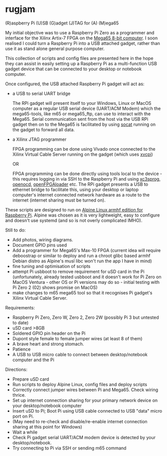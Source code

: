 # rugjam
(R)aspberry Pi (U)SB (G)adget (J)TAG for (A) (M)ega65

My initial objective was to use a Raspberry Pi Zero as a programmer and interface for the Xilinx Artix-7 FPGA on the [Mega65 8-bit computer](https://github.com/MEGA65/).
I soon realised I could turn a Raspberry Pi into a USB attached gadget, rather than use it as stand alone general purpose computer.

This collection of scripts and config files are presented here in the hope they can assist in easily setting up a Raspberry Pi as a multi-function USB gadget device that can be connected to your desktop or notebook computer.

Once configured, the USB attached Raspberry Pi gadget will act as:

- a USB to serial UART bridge

  The RPi gadget will present itself to your Windows, Linux or MacOS computer as a regular USB serial device (UART/ACM Modem) which the mega65-tools, like m65
or mega65_ftp, can use to interact with the Mega65. Serial communication sent from the host via the USB RPi gadget then on to the Mega65 is facilitated by using [socat](http://www.dest-unreach.org/socat/) running on the gadget to forward all data.

- a Xilinx JTAG programmer

  FPGA programming can be done using Vivado once connected to the Xilinx Virtual Cable Server running on the gadget (which uses [xvcpi](https://github.com/derekmulcahy/xvcpi))
  
  OR
  
  FPGA programming can be done directly using tools local to the device - this requires logging in via SSH to the Raspberry Pi and using [xc3sprog](https://github.com/matrix-io/xc3sprog), [openocd](https://github.com/openocd-org/openocd),
[openFPGAloader](https://github.com/trabucayre/openFPGALoader) etc. The RPi gadget presents a USB to ethernet bridge to facilitate this, using your desktop or laptop computer's internet connected network hardware as a
route to the internet (internet sharing must be turned on).

These scripts are designed to run on [Alpine Linux armhf edition for Raspberry Pi](https://www.alpinelinux.org/downloads/). Alpine was chosen as it is very lightweight, easy to configure and doesn't use systemd (and so is not overly complicated IMHO).

Still to do:
- Add photos, wiring diagrams.
- Document GPIO pins used
- Add a programmer for Mega65's Max-10 FPGA (current idea will require deboostrap or similar to deploy and run a chroot glibc based armhf Debian distro as Alpine's musl libc won't run the app I have in mind) 
- fine tuning and optimisation of scripts
- attempt Pi usbboot to remove requirement for uSD card in the Pi (unfortunately, already tested usbboot and it doesn't work for Pi Zero on MacOS Ventura - other OS or Pi versions may do so - initial testing with Pi Zero 2 (02) shows promise on MacOS)
- make changes to m65 mega65 tool so that it recognises Pi gadget's Xilinx Virtual Cable Server.

Requirements:
- Raspberry Pi Zero, Zero W, Zero 2, Zero 2W (possibly Pi 3 but untested to date)
- uSD card >8GB
- Soldered GPIO pin header on the Pi
- Dupont style female to female jumper wires (at least 8 of them)
- A brave heart and strong stomach.
- Patience
- A USB to USB micro cable to connect between desktop/notebook computer and the Pi

Directions:
- Prepare uSD card
- Run scripts to deploy Alpine Linux, config files and deploy scripts
- Correctly connect jumper wires between Pi and Mega65. Check wiring thrice.
- Set up internet connection sharing for your primary network device on your desktop/notebook computer
- Insert uSD to Pi; Boot Pi using USB cable connected to USB "data" micro port on Pi.
- (May need to re-check and disable/re-enable internet connection sharing at this point for Windows)
- Wait a while
- Check Pi gadget serial UART/ACM modem device is detected by your desktop/notebook.
- Try connecting to Pi via SSH or sending m65 command
